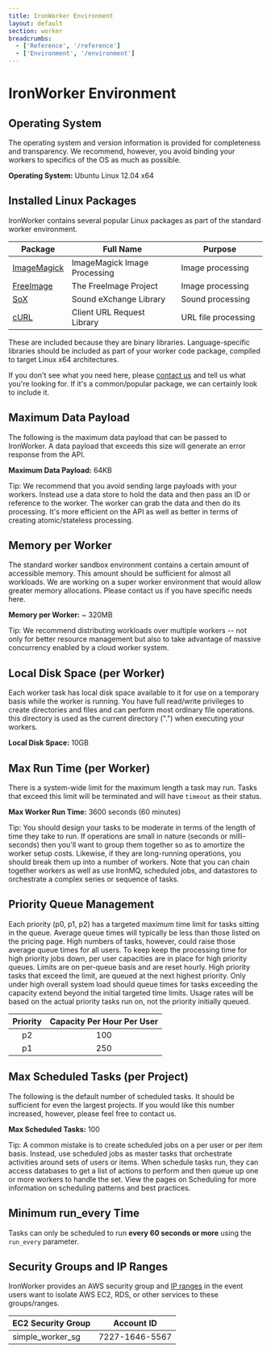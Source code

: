 ```yaml
---
title: IronWorker Environment
layout: default
section: worker
breadcrumbs:
  - ['Reference', '/reference']
  - ['Environment', '/environment']
---
```


# IronWorker Environment

## Operating System
The operating system and version information is provided for completeness and transparency. We recommend, however, you avoid binding your workers to specifics of the OS as much as possible.  

<div class="grey-box">
<b>Operating System:</b> Ubuntu Linux 12.04 x64
</div>

## Installed Linux Packages
IronWorker contains several popular Linux packages as part of the standard worker environment.

<table class="reference">
  <thead>
    <tr><th style="width: 20%;">Package</th><th style="width: 45%;">Full Name</th><th style="width: 35%;">Purpose</th></tr>
  </thead>
  <tbody>
    <tr><td><a href="http://www.imagemagick.org/" title="ImageMagick">ImageMagick</a></td><td>ImageMagick Image Processing</td><td>Image processing</td></tr>
    <tr><td><a href="http://freeimage.sourceforge.net//" title="FreeImage">FreeImage</a></td><td>The FreeImage Project</td><td>Image processing</td></tr>
    <tr><td><a href="http://sox.sourceforge.net/" title="SoX">SoX</a></td><td>Sound eXchange Library</td><td>Sound processing</td></tr>
    <tr><td><a href="http://curl.haxx.se/" title="curl">cURL</a></td><td>Client URL Request Library</td><td>URL file processing</td></tr>
  </tbody>
</table>

These are included because they are binary libraries. Language-specific libraries should be included as part of your worker code package, compiled to target Linux x64 architectures.

If you don't see what you need here, please [contact us](http://support.iron.io/customer/portal/emails/new) and tell us what you're looking for. If it's a common/popular package, we can certainly look to include it.

## Maximum Data Payload
The following is the maximum data payload that can be passed to IronWorker. A data payload that exceeds this size will generate an error response from the API.

<div class="grey-box">
<b>Maximum Data Payload:</b>  64KB
</div>

Tip: We recommend that you avoid sending large payloads with your workers. Instead use a data store to hold the data and then pass an ID or reference to the worker. The worker can grab the data and then do its processing. It's more efficient on the API as well as better in terms of creating atomic/stateless processing. 

## Memory per Worker
The standard worker sandbox environment contains a certain amount of accessible memory. This amount should be sufficient for almost all workloads. We are working on a super worker environment that would allow greater memory allocations. Please contact us if you have specific needs here.

<div class="grey-box">
<b>Memory per Worker:</b>  ~ 320MB
</div>

Tip: We recommend distributing workloads over multiple workers -- not only for better resource management but also to take advantage of massive concurrency enabled by a cloud worker system. 

## Local Disk Space (per Worker)
Each worker task has local disk space available to it for use on a temporary basis while the worker is running. You have full read/write privileges to create directories and files and can perform most ordinary file operations. this directory is used as the current directory ("<span class="fixed-width">.</span>") when executing your workers.

<div class="grey-box">
<b>Local Disk Space:</b> 10GB
</div>

## Max Run Time (per Worker)
There is a system-wide limit for the maximum length a task may run. Tasks that exceed this limit will be terminated and will have `timeout` as their status. 

<div class="grey-box">
<b>Max Worker Run Time:</b> 3600 seconds (60 minutes)
</div>

Tip: You should design your tasks to be moderate in terms of the length of time they take to run. If operations are small in nature (seconds or milli-seconds) then you'll want to group them together so as to amortize the worker setup costs. Likewise, if they are long-running operations, you should break them up into a number of workers. Note that you can chain together workers as well as use IronMQ, scheduled jobs, and datastores to orchestrate a complex series or sequence of tasks.

## Priority Queue Management

Each priority (p0, p1, p2) has a targeted maximum time limit for tasks sitting in the queue. Average queue times will typically be less than those listed on the pricing page. High numbers of tasks, however, could raise those average queue times for all users. To keep keep the processing time for high priority jobs down, per user capacities are in place for high priority queues. Limits are on per-queue basis and are reset hourly. High priority tasks that exceed the limit, are queued at the next highest priority. Only under high overall system load should queue times for tasks exceeding the capacity extend beyond the initial targeted time limits. Usage rates will be based on the actual priority tasks run on, not the priority initially queued.

<table style="text-align: center;">
<thead>
<tr>
<th>Priority</th>
<th>Capacity Per Hour Per User</th>
</tr>
</thead>
<tbody>
<tr>
<td>p2</td>
<td>100</td>
</tr>
<tr>
<td>p1</td>
<td>250</td>
</tr>
</tbody>
</table>

## Max Scheduled Tasks (per Project)
The following is the default number of scheduled tasks. It should be sufficient for even the largest projects. If you would like this number increased, however, please feel free to contact us.

<div class="grey-box">
<b>Max Scheduled Tasks:</b> 100
</div>

Tip: A common mistake is to create scheduled jobs on a per user or per item basis. Instead, use scheduled jobs as master tasks that orchestrate activities around sets of users or items. When schedule tasks run, they can access databases to get a list of actions to perform and then queue up one or more workers to handle the set. View the pages on Scheduling for more information on scheduling patterns and best practices.

## Minimum run_every Time

Tasks can only be scheduled to run **every 60 seconds or more** using the `run_every` parameter.

## Security Groups and IP Ranges

IronWorker provides an AWS security group and [IP ranges](https://forums.aws.amazon.com/forum.jspa?forumID=30) in the event users want to isolate AWS EC2, RDS, or other services to these groups/ranges.

<table>
<thead>
<tr>
<th>EC2 Security Group</th><th>Account ID</th>
</tr>
</thead>
<tbody>
<tr>
<td>simple_worker_sg</td><td>7227-1646-5567</td>
</tr>
</tbody>
</table>
